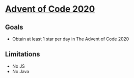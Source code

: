 # [Advent of Code 2020](https://adventofcode.com/2020)

## Goals
* Obtain at least 1 star per day in The Advent of Code 2020


## Limitations
* No JS
* No Java
